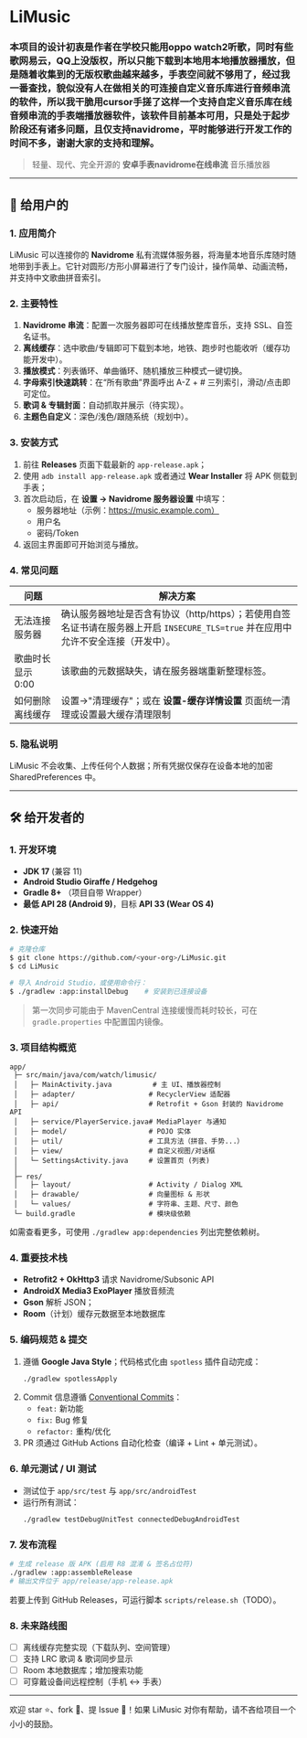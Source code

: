 # LiMusic
### 本项目的设计初衷是作者在学校只能用oppo watch2听歌，同时有些歌网易云，QQ上没版权，所以只能下载到本地用本地播放器播放，但是随着收集到的无版权歌曲越来越多，手表空间就不够用了，经过我一番查找，貌似没有人在做相关的可连接自定义音乐库进行音频串流的软件，所以我干脆用cursor手搓了这样一个支持自定义音乐库在线音频串流的手表端播放器软件，该软件目前基本可用，只是处于起步阶段还有诸多问题，且仅支持navidrome，平时能够进行开发工作的时间不多，谢谢大家的支持和理解。
> 轻量、现代、完全开源的 **安卓手表navidrome在线串流** 音乐播放器

---

## 📱 给用户的

### 1. 应用简介
LiMusic 可以连接你的 **Navidrome** 私有流媒体服务器，将海量本地音乐库随时随地带到手表上。它针对圆形/方形小屏幕进行了专门设计，操作简单、动画流畅，并支持中文歌曲拼音索引。

### 2. 主要特性
1. **Navidrome 串流**：配置一次服务器即可在线播放整库音乐，支持 SSL、自签名证书。
2. **离线缓存**：选中歌曲/专辑即可下载到本地，地铁、跑步时也能收听（缓存功能开发中）。
3. **播放模式**：列表循环、单曲循环、随机播放三种模式一键切换。
4. **字母索引快速跳转**：在“所有歌曲”界面呼出 A-Z + # 三列索引，滑动/点击即可定位。
5. **歌词 & 专辑封面**：自动抓取并展示（待实现）。
6. **主题色自定义**：深色/浅色/跟随系统（规划中）。

### 3. 安装方式
1. 前往 **Releases** 页面下载最新的 `app-release.apk`；
2. 使用 `adb install app-release.apk` 或者通过 **Wear Installer** 将 APK 侧载到手表；
3. 首次启动后，在 **设置 → Navidrome 服务器设置** 中填写：
   - 服务器地址（示例：https://music.example.com）
   - 用户名
   - 密码/Token
4. 返回主界面即可开始浏览与播放。

### 4. 常见问题
| 问题 | 解决方案 |
|------|----------|
| 无法连接服务器 | 确认服务器地址是否含有协议（http/https）；若使用自签名证书请在服务器上开启 `INSECURE_TLS=true` 并在应用中允许不安全连接（开发中）。 |
| 歌曲时长显示 0:00 | 该歌曲的元数据缺失，请在服务器端重新整理标签。 |
| 如何删除离线缓存 | 设置→"清理缓存"；或在 **设置-缓存详情设置** 页面统一清理或设置最大缓存清理限制 |

### 5. 隐私说明
LiMusic 不会收集、上传任何个人数据；所有凭据仅保存在设备本地的加密 SharedPreferences 中。

---

## 🛠️ 给开发者的

### 1. 开发环境
- **JDK 17** (兼容 11)
- **Android Studio Giraffe / Hedgehog**
- **Gradle 8+** （项目自带 Wrapper）
- **最低 API 28 (Android 9)**，目标 **API 33 (Wear OS 4)**

### 2. 快速开始
```bash
# 克隆仓库
$ git clone https://github.com/<your-org>/LiMusic.git
$ cd LiMusic

# 导入 Android Studio，或使用命令行：
$ ./gradlew :app:installDebug    # 安装到已连接设备
```
> 第一次同步可能由于 MavenCentral 连接缓慢而耗时较长，可在 `gradle.properties` 中配置国内镜像。

### 3. 项目结构概览
```
app/
 ├─ src/main/java/com/watch/limusic/
 │   ├─ MainActivity.java          # 主 UI、播放器控制
 │   ├─ adapter/                  # RecyclerView 适配器
 │   ├─ api/                      # Retrofit + Gson 封装的 Navidrome API
 │   ├─ service/PlayerService.java# MediaPlayer 与通知
 │   ├─ model/                    # POJO 实体
 │   ├─ util/                     # 工具方法（拼音、手势...）
 │   ├─ view/                     # 自定义视图/对话框
 │   └─ SettingsActivity.java     # 设置首页 (列表)
 │
 ├─ res/
 │   ├─ layout/                   # Activity / Dialog XML
 │   ├─ drawable/                 # 向量图标 & 形状
 │   └─ values/                   # 字符串、主题、尺寸、颜色
 └─ build.gradle                  # 模块级依赖
```
如需查看更多，可使用 `./gradlew app:dependencies` 列出完整依赖树。

### 4. 重要技术栈
- **Retrofit2 + OkHttp3** 请求 Navidrome/Subsonic API
- **AndroidX Media3 ExoPlayer** 播放音频流
- **Gson** 解析 JSON；
- **Room**（计划）缓存元数据至本地数据库

### 5. 编码规范 & 提交
1. 遵循 **Google Java Style**；代码格式化由 `spotless` 插件自动完成：
   ```bash
   ./gradlew spotlessApply
   ```
2. Commit 信息遵循 [Conventional Commits](https://www.conventionalcommits.org/zh-hans/)：
   - `feat:` 新功能  
   - `fix:` Bug 修复  
   - `refactor:` 重构/优化
3. PR 须通过 GitHub Actions 自动化检查（编译 + Lint + 单元测试）。

### 6. 单元测试 / UI 测试
- 测试位于 `app/src/test` 与 `app/src/androidTest`
- 运行所有测试：
  ```bash
  ./gradlew testDebugUnitTest connectedDebugAndroidTest
  ```

### 7. 发布流程
```bash
# 生成 release 版 APK (启用 R8 混淆 & 签名占位符)
./gradlew :app:assembleRelease
# 输出文件位于 app/release/app-release.apk
```
若要上传到 GitHub Releases，可运行脚本 `scripts/release.sh`（TODO）。

### 8. 未来路线图
- [ ] 离线缓存完整实现（下载队列、空间管理）
- [ ] 支持 LRC 歌词 & 歌词同步显示
- [ ] Room 本地数据库；增加搜索功能
- [ ] 可穿戴设备间远程控制（手机 ↔️ 手表）

---

欢迎 star ⭐、fork 🍴、提 Issue 💬！如果 LiMusic 对你有帮助，请不吝给项目一个小小的鼓励。 

